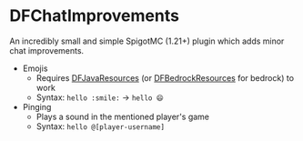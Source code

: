 # DFChatImprovements
An incredibly small and simple SpigotMC (1.21+) plugin which adds minor chat improvements.

- Emojis
   - Requires [DFJavaResources](https://github.com/df-mcserver/DFJavaResources) (or [DFBedrockResources](https://github.com/df-mcserver/DFBedrockResources) for bedrock) to work
   - Syntax: `hello :smile:` -> `hello 😄`
- Pinging
   - Plays a sound in the mentioned player's game
   - Syntax: `hello @[player-username]`